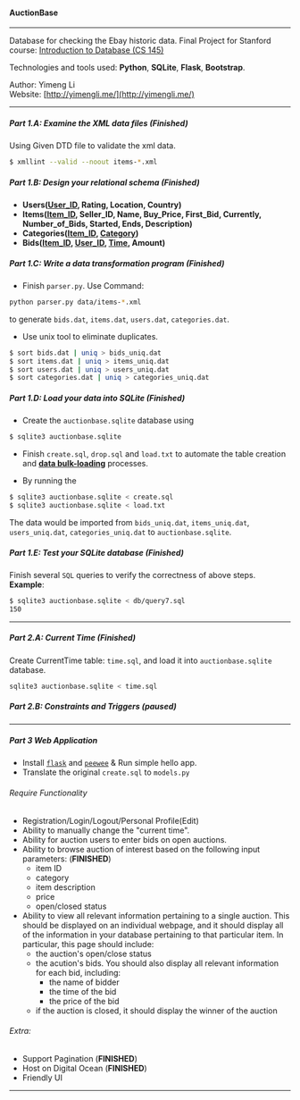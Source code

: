 #### AuctionBase

*****
Database for checking the Ebay historic data. Final Project for Stanford course: [Introduction to Database (CS 145)](http://web.stanford.edu/class/cs145/)  

Technologies and tools used: **Python**, **SQLite**, **Flask**, **Bootstrap**.

Author: Yimeng Li  
Website: [http://yimengli.me/](http://yimengli.me/)
*****

##### Part 1.A: Examine the XML data files (Finished)
Using Given DTD file to validate the xml data.
```Bash
$ xmllint --valid --noout items-*.xml
```

##### Part 1.B: Design your relational schema (Finished)
- **Users(<u>User_ID</u>, Rating, Location, Country)**
- **Items(<u>Item_ID</u>, Seller_ID, Name, Buy_Price, First_Bid, Currently, Number_of_Bids, Started, Ends, Description)**
- **Categories(<u>Item_ID</u>, <u>Category</u>)**
- **Bids(<u>Item_ID</u>, <u>User_ID</u>, <u>Time</u>, Amount)**

##### Part 1.C: Write a data transformation program (Finished)
- Finish ```parser.py```. Use Command:
```Bash
python parser.py data/items-*.xml
```
to generate ```bids.dat```, ```items.dat```, ```users.dat```, ```categories.dat```.
- Use unix tool to eliminate duplicates.
```Bash
$ sort bids.dat | uniq > bids_uniq.dat
$ sort items.dat | uniq > items_uniq.dat
$ sort users.dat | uniq > users_uniq.dat
$ sort categories.dat | uniq > categories_uniq.dat
```

##### Part 1.D: Load your data into SQLite (Finished)
- Create the ```auctionbase.sqlite``` database using
```Bash
$ sqlite3 auctionbase.sqlite
```
- Finish ```create.sql```, ```drop.sql``` and ```load.txt``` to automate the table creation and [**data bulk-loading**](http://cs.stanford.edu/people/widom/cs145/sqlite/SQLiteLoad.html) processes.

- By running the
```Bash
$ sqlite3 auctionbase.sqlite < create.sql
$ sqlite3 auctionbase.sqlite < load.txt
```
The data would be imported from ```bids_uniq.dat```, ```items_uniq.dat```, ```users_uniq.dat```, ```categories_uniq.dat``` to ```auctionbase.sqlite```.

##### Part 1.E: Test your SQLite database (Finished)
Finish several ```SQL``` queries to verify the correctness of above steps. **Example**:
```Bash
$ sqlite3 auctionbase.sqlite < db/query7.sql
150
```

*****

##### Part 2.A: Current Time (Finished)
Create CurrentTime table: ```time.sql```, and load it into ```auctionbase.sqlite``` database.
```Bash
sqlite3 auctionbase.sqlite < time.sql
```

##### Part 2.B: Constraints and Triggers (paused)

*****

##### Part 3 Web Application
- Install [```flask```]() and [```peewee```](http://docs.peewee-orm.com/en/latest/) & Run simple hello app.  
- Translate the original ```create.sql``` to ```models.py```  

###### Require Functionality
+ Registration/Login/Logout/Personal Profile(Edit)
+ Ability to manually change the "current time".
+ Ability for auction users to enter bids on open auctions.
+ Ability to browse auction of interest based on the following input parameters: (**FINISHED**)
    - item ID
    - category
    - item description
    - price
    - open/closed status
+ Ability to view all relevant information pertaining to a single auction. This should be displayed on an individual webpage, and it should display all of the information in your database pertaining to that particular item. In particular, this page should include:
    - the auction's open/close status
    - the acution's bids. You should also display all relevant information for each bid, including:
        * the name of bidder
        * the time of the bid
        * the price of the bid
    - if the auction is closed, it should display the winner of the auction  

###### Extra:

+ Support Pagination (**FINISHED**)
+ Host on Digital Ocean (**FINISHED**)
+ Friendly UI

*****
